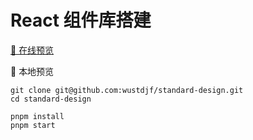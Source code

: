 # React 组件库搭建

[🚀 在线预览](https://wustdjf.github.io/standard-design/)

🚆 本地预览

```
git clone git@github.com:wustdjf/standard-design.git
cd standard-design

pnpm install
pnpm start
```
